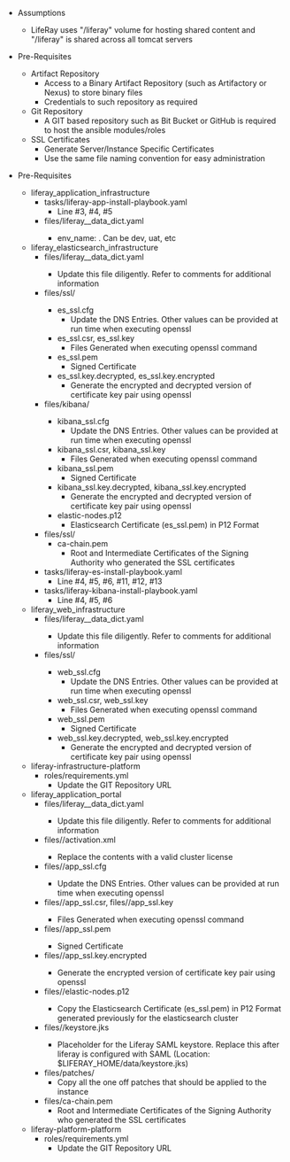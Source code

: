 - Assumptions
   - LifeRay uses "/liferay" volume for hosting shared content and "/liferay" is shared across all tomcat servers
- Pre-Requisites
   - Artifact Repository
      - Access to a Binary Artifact Repository (such as Artifactory or Nexus) to store binary files
      - Credentials to such repository as required
   - Git Repository
      - A GIT based repository such as Bit Bucket or GitHub is required to host the ansible modules/roles
   - SSL Certificates
      - Generate Server/Instance Specific Certificates
      - Use the same file naming convention for easy administration

- Pre-Requisites
   - liferay_application_infrastructure
      - tasks/liferay-app-install-playbook.yaml
          - Line #3, #4, #5
      - files/liferay_<env>_data_dict.yaml
          - env_name: <match the env flag in file name>. Can be dev, uat, etc
   - liferay_elasticsearch_infrastructure
      - files/liferay_<env>_data_dict.yaml
         - Update this file diligently. Refer to comments for additional information
      - files/ssl/<env>
         - es_ssl.cfg
            - Update the DNS Entries. Other values can be provided at run time when executing openssl
         - es_ssl.csr, es_ssl.key
            - Files Generated when executing openssl command
         - es_ssl.pem
            - Signed Certificate
         - es_ssl.key.decrypted, es_ssl.key.encrypted
            - Generate the encrypted and decrypted version of certificate key pair using openssl
      - files/kibana/<env>
         - kibana_ssl.cfg
            - Update the DNS Entries. Other values can be provided at run time when executing openssl
         - kibana_ssl.csr, kibana_ssl.key
            - Files Generated when executing openssl command
         - kibana_ssl.pem
            - Signed Certificate
         - kibana_ssl.key.decrypted, kibana_ssl.key.encrypted
            - Generate the encrypted and decrypted version of certificate key pair using openssl
         - elastic-nodes.p12
            - Elasticsearch Certificate (es_ssl.pem) in P12 Format
      - files/ssl/
         - ca-chain.pem
            - Root and Intermediate Certificates of the Signing Authority who generated the SSL certificates
      - tasks/liferay-es-install-playbook.yaml
         - Line #4, #5, #6, #11, #12, #13
      - tasks/liferay-kibana-install-playbook.yaml
         - Line #4, #5, #6
   - liferay_web_infrastructure
      - files/liferay_<env>_data_dict.yaml
         - Update this file diligently. Refer to comments for additional information
      - files/ssl/<env>
         - web_ssl.cfg
            - Update the DNS Entries. Other values can be provided at run time when executing openssl
         - web_ssl.csr, web_ssl.key
            - Files Generated when executing openssl command
         - web_ssl.pem
            - Signed Certificate
         - web_ssl.key.decrypted, web_ssl.key.encrypted
            - Generate the encrypted and decrypted version of certificate key pair using openssl	
   - liferay-infrastructure-platform
      - roles/requirements.yml
         - Update the GIT Repository URL
   - liferay_application_portal
      - files/liferay_<env>_data_dict.yaml
         - Update this file diligently. Refer to comments for additional information
      - files/<env>/activation.xml
         - Replace the contents with a valid cluster license
      - files/<env>/app_ssl.cfg
         - Update the DNS Entries. Other values can be provided at run time when executing openssl
      - files/<env>/app_ssl.csr, files/<env>/app_ssl.key
         - Files Generated when executing openssl command
      - files/<env>/app_ssl.pem
         - Signed Certificate
      - files/<env>/app_ssl.key.encrypted
         - Generate the encrypted version of certificate key pair using openssl
      - files/<env>/elastic-nodes.p12
         - Copy the Elasticsearch Certificate (es_ssl.pem) in P12 Format generated previously for the elasticsearch cluster
      - files/<env>/keystore.jks
         - Placeholder for the Liferay SAML keystore. Replace this after liferay is configured with SAML (Location: $LIFERAY_HOME/data/keystore.jks)
      - files/patches/
         - Copy all the one off patches that should be applied to the instance
      - files/ca-chain.pem
         - Root and Intermediate Certificates of the Signing Authority who generated the SSL certificates
   - liferay-platform-platform
      - roles/requirements.yml
         - Update the GIT Repository URL
